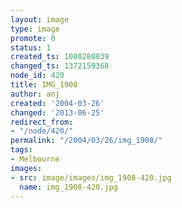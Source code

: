 ```yaml
---
layout: image
type: image
promote: 0
status: 1
created_ts: 1080280839
changed_ts: 1372159368
node_id: 420
title: IMG_1908
author: anj
created: '2004-03-26'
changed: '2013-06-25'
redirect_from:
- "/node/420/"
permalink: "/2004/03/26/img_1908/"
tags:
- Melbourne
images:
- src: image/images/img_1908-420.jpg
  name: img_1908-420.jpg
---
```


